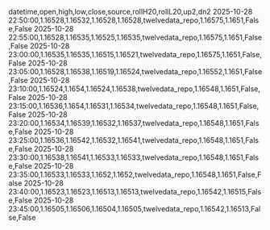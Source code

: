 datetime,open,high,low,close,source,rollH20,rollL20,up2,dn2
2025-10-28 22:50:00,1.16528,1.16532,1.16528,1.16528,twelvedata_repo,1.16575,1.1651,False,False
2025-10-28 22:55:00,1.16528,1.16535,1.16525,1.16535,twelvedata_repo,1.16575,1.1651,False,False
2025-10-28 23:00:00,1.16535,1.16535,1.16515,1.16521,twelvedata_repo,1.16575,1.1651,False,False
2025-10-28 23:05:00,1.16528,1.16538,1.16519,1.16524,twelvedata_repo,1.16552,1.1651,False,False
2025-10-28 23:10:00,1.16524,1.1654,1.16524,1.16538,twelvedata_repo,1.16548,1.1651,False,False
2025-10-28 23:15:00,1.16536,1.1654,1.16531,1.16534,twelvedata_repo,1.16548,1.1651,False,False
2025-10-28 23:20:00,1.16534,1.16539,1.16532,1.16537,twelvedata_repo,1.16548,1.1651,False,False
2025-10-28 23:25:00,1.16536,1.16542,1.16532,1.16541,twelvedata_repo,1.16548,1.1651,False,False
2025-10-28 23:30:00,1.16538,1.16541,1.16533,1.16533,twelvedata_repo,1.16548,1.1651,False,False
2025-10-28 23:35:00,1.16533,1.16533,1.1652,1.1652,twelvedata_repo,1.16548,1.1651,False,False
2025-10-28 23:40:00,1.16523,1.16523,1.16513,1.16513,twelvedata_repo,1.16542,1.16515,False,False
2025-10-28 23:45:00,1.16505,1.16506,1.16504,1.16505,twelvedata_repo,1.16542,1.16513,False,False
